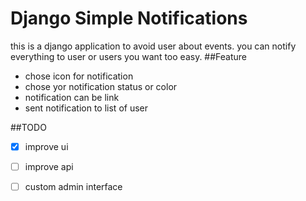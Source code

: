 Django Simple Notifications
===========================
this is a django application to avoid user about events. you can notify everything to user or users you want too easy. 
##Feature
 * chose icon for notification
 * chose yor notification status or color
 * notification can be link
 * sent notification to list of user
 
##TODO
- [x] improve ui
- [ ] improve api
- [ ] custom admin interface
 
